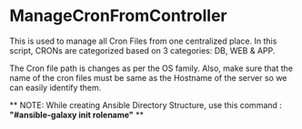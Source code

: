 # ManageCronFromController
This is used to manage all Cron Files from one centralized place.
In this script, CRONs are categorized based on 3 categories: DB, WEB & APP. 

The Cron file path is changes as per the OS family. Also, make sure that the name of the cron files must be same as the Hostname of the server so we can easily identify them.


**
NOTE: While creating Ansible Directory Structure, use this command : **"#ansible-galaxy init rolename"**
**
